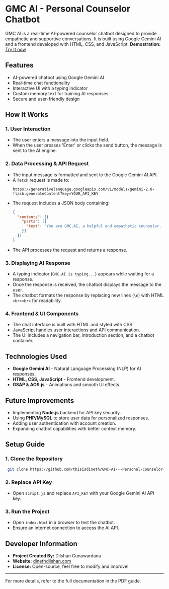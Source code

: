# GMC AI - Personal Counselor Chatbot

GMC AI is a real-time AI-powered counselor chatbot designed to provide empathetic and supportive conversations. It is built using Google Gemini AI and a frontend developed with HTML, CSS, and JavaScript.
 **Demostration:** [Try It now](https://gmc-ai-personal-counselor-chatbot-with-ai.vercel.app/chat.html)
## Features
- AI-powered chatbot using Google Gemini AI
- Real-time chat functionality
- Interactive UI with a typing indicator
- Custom memory text for training AI responses
- Secure and user-friendly design

## How It Works
### 1. **User Interaction**
- The user enters a message into the input field.
- When the user presses 'Enter' or clicks the send button, the message is sent to the AI engine.

### 2. **Data Processing & API Request**
- The input message is formatted and sent to the Google Gemini AI API.
- A `fetch` request is made to:
  ```plaintext
  https://generativelanguage.googleapis.com/v1/models/gemini-2.0-flash:generateContent?key=YOUR_API_KEY
  ```
- The request includes a JSON body containing:
  ```json
  {
    "contents": [{
      "parts": [{
        "text": "You are GMC.AI, a helpful and empathetic counselor. Answer in a warm, clear, and supportive tone.\n\nUser: USER_MESSAGE"
      }]
    }]
  }
  ```
- The API processes the request and returns a response.

### 3. **Displaying AI Response**
- A typing indicator (`GMC.AI is typing...`) appears while waiting for a response.
- Once the response is received, the chatbot displays the message to the user.
- The chatbot formats the response by replacing new lines (`\n`) with HTML `<br><br>` for readability.

### 4. **Frontend & UI Components**
- The chat interface is built with HTML and styled with CSS.
- JavaScript handles user interactions and API communication.
- The UI includes a navigation bar, introduction section, and a chatbot container.

## Technologies Used
- **Google Gemini AI** - Natural Language Processing (NLP) for AI responses.
- **HTML, CSS, JavaScript** - Frontend development.
- **GSAP & AOS.js** - Animations and smooth UI effects.

## Future Improvements
- Implementing **Node.js** backend for API key security.
- Using **PHP/MySQL** to store user data for personalized responses.
- Adding user authentication with account creation.
- Expanding chatbot capabilities with better context memory.

## Setup Guide
### 1. **Clone the Repository**
```sh
 git clone https://github.com/thisisdineth/GMC-AI---Personal-Counselor-Chatbot-with-AI
```
### 2. **Replace API Key**
- Open `script.js` and replace `API_KEY` with your Google Gemini AI API key.

### 3. **Run the Project**
- Open `index.html` in a browser to test the chatbot.
- Ensure an internet connection to access the AI API.

## Developer Information
- **Project Created By:** Dilshan Gunawardana
- **Website:** [dinethdilshan.com](https://dinethdilshan.com)
- **License:** Open-source, feel free to modify and improve!

---
For more details, refer to the full documentation in the PDF guide.

